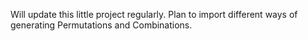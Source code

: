Will update this little project regularly. Plan to import different ways of generating Permutations and Combinations.
